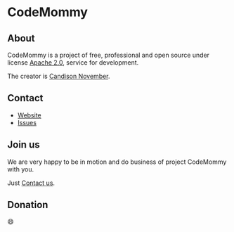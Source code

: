 # CodeMommy

## About

CodeMommy is a project of free, professional and open source under license [Apache 2.0](LICENSE), service for development.

The creator is [Candison November](http://www.kandisheng.com).

## Contact

- [Website](http://www.codemommy.com)
- [Issues](https://github.com/CodeMommy/CodeMommy/issues)

## Join us

We are very happy to be in motion and do business of project CodeMommy with you.

Just [Contact us](#contact).

## Donation

:smile: